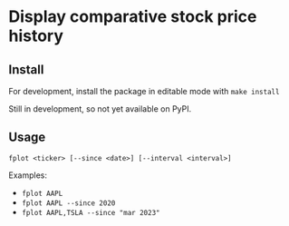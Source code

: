 # Display comparative stock price history

## Install

For development, install the package in editable mode with
`make install`

Still in development, so not yet available on PyPI.

## Usage

```shell
fplot <ticker> [--since <date>] [--interval <interval>]
```

Examples:

- `fplot AAPL`
- `fplot AAPL --since 2020`
- `fplot AAPL,TSLA --since "mar 2023"`
